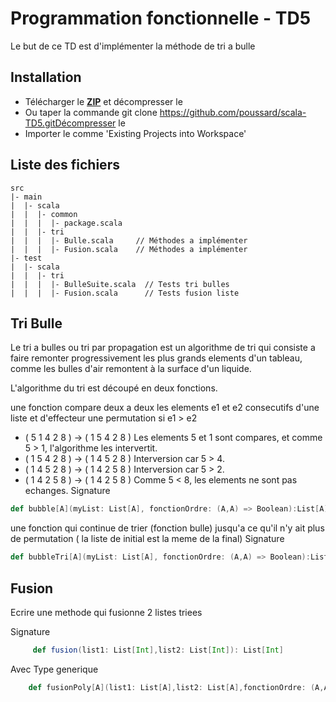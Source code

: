 # Programmation fonctionnelle - TD5
Le but de ce TD est d'implémenter la méthode de tri a bulle

## Installation
* Télécharger le [**ZIP**](https://github.com/poussard/scala-TD5/archive/master.zip) et décompresser le
* Ou taper la commande git clone https://github.com/poussard/scala-TD5.gitDécompresser le
* Importer le comme 'Existing Projects into Workspace'

## Liste des fichiers

    src
    |- main
    |  |- scala
    |  |  |- common
    |  |  |  |- package.scala
    |  |  |- tri
    |  |  |  |- Bulle.scala     // Méthodes a implémenter
    |  |  |  |- Fusion.scala    // Méthodes a implémenter
    |- test
    |  |- scala
    |  |  |- tri
    |  |  |  |- BulleSuite.scala  // Tests tri bulles
    |  |  |  |- Fusion.scala      // Tests fusion liste

## Tri Bulle
Le tri a bulles ou tri par propagation est un algorithme de tri qui consiste a faire remonter progressivement les plus grands elements d'un tableau, comme les bulles d'air remontent à la surface d'un liquide.

L'algorithme du tri est découpé en deux fonctions.

une fonction compare deux a deux les elements e1 et e2 consecutifs d'une liste et d'effecteur une permutation si e1 > e2
* ( 5 1 4 2 8 ) ->  ( 1 5 4 2 8 )  Les elements 5 et 1 sont compares, et comme 5 > 1, l'algorithme les intervertit.
* ( 1 5 4 2 8 ) ->  ( 1 4 5 2 8 )  Interversion car 5 > 4.
* ( 1 4 5 2 8 ) ->  ( 1 4 2 5 8 )  Interversion car 5 > 2.
* ( 1 4 2 5 8 ) ->  ( 1 4 2 5 8 )  Comme 5 < 8, les elements ne sont pas echanges. 
Signature  
```scala
def bubble[A](myList: List[A], fonctionOrdre: (A,A) => Boolean):List[A]
```

une fonction qui continue de trier (fonction bulle) jusqu'a ce qu'il n'y ait plus de permutation ( la liste de initial est la meme de la final)
Signature 
```scala
def bubbleTri[A](myList: List[A], fonctionOrdre: (A,A) => Boolean):List[A]=   
```
## Fusion
Ecrire une methode qui fusionne 2 listes triees

Signature 
```scala    
     def fusion(list1: List[Int],list2: List[Int]): List[Int]
```    
Avec Type generique
```scala 
    def fusionPoly[A](list1: List[A],list2: List[A],fonctionOrdre: (A,A) => Boolean): List[A] = ???
```

